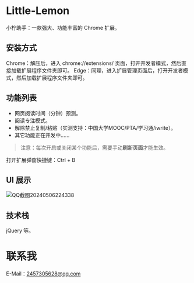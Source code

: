 # Little-Lemon

小柠助手：一款强大、功能丰富的 Chrome 扩展。

## 安装方式

Chrome：解压后，进入 chrome://extensions/ 页面，打开开发者模式，然后直接加载扩展程序文件夹即可。
Edge：同理，进入扩展管理页面后，打开开发者模式，然后加载扩展程序文件夹即可。

## 功能列表

- 网页阅读时间（分钟）预测。
- 阅读专注模式。
- 解除禁止复制/粘贴（实测支持：中国大学MOOC/PTA/学习通/iwrite）。
- 其它功能正在开发中……

> 注意：每次开启或关闭某个功能后，需要手动**刷新页面**才能生效。

打开扩展弹窗快捷键：Ctrl + B

## UI 展示

![QQ截图20240506224338](https://github.com/ZY16263646566679/Little-Lemon/assets/118327380/0dbfdff3-bf47-490d-af49-83de64763660)

## 技术栈

jQuery 等。

# 联系我

E-Mail：2457305628@qq.com
